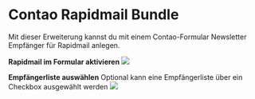 # Contao Rapidmail Bundle

Mit dieser Erweiterung kannst du mit einem Contao-Formular Newsletter Empfänger für Rapidmail anlegen.

**Rapidmail im Formular aktivieren**
![](https://catalog-manager.org/files/air-theme/media/rapidmail-bundle/screenshot-1.png)

**Empfängerliste auswählen**
Optional kann eine Empfängerliste über ein Checkbox ausgewählt werden
![](https://catalog-manager.org/files/air-theme/media/rapidmail-bundle/screenshot-2.png)
